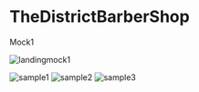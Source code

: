 # TheDistrictBarberShop

Mock1

![landingmock1](https://user-images.githubusercontent.com/18251657/39075087-fabb7e1c-44c1-11e8-980c-7e6f83afdfab.png)

![sample1](https://user-images.githubusercontent.com/18251657/39074042-e7b326f2-44bd-11e8-9097-58f1bee37eb2.png)
![sample2](https://user-images.githubusercontent.com/18251657/39074044-e98adbfa-44bd-11e8-8a55-8dd07cafcbf8.png)
![sample3](https://user-images.githubusercontent.com/18251657/39074048-eb204cc0-44bd-11e8-943e-47e04b199fb9.png)
